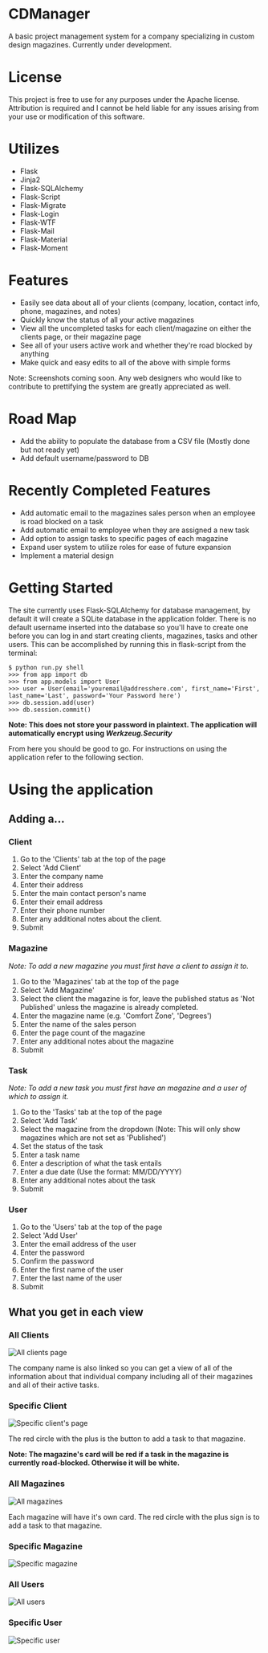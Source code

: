 # CDManager

A basic project management system for a company specializing in custom design magazines. Currently under development.

# License

This project is free to use for any purposes under the Apache license. Attribution is required and I cannot be held liable for any issues arising from your use or modification of this software.

# Utilizes
* Flask
* Jinja2
* Flask-SQLAlchemy
* Flask-Script
* Flask-Migrate
* Flask-Login
* Flask-WTF
* Flask-Mail
* Flask-Material
* Flask-Moment

# Features

* Easily see data about all of your clients (company, location, contact info, phone, magazines, and notes)
* Quickly know the status of all your active magazines
* View all the uncompleted tasks for each client/magazine on either the clients page, or their magazine page
* See all of your users active work and whether they're road blocked by anything
* Make quick and easy edits to all of the above with simple forms

Note: Screenshots coming soon. Any web designers who would like to contribute to prettifying the system are greatly appreciated as well.

# Road Map

* Add the ability to populate the database from a CSV file (Mostly done but not ready yet)
* Add default username/password to DB

# Recently Completed Features

* Add automatic email to the magazines sales person when an employee is road blocked on a task
* Add automatic email to employee when they are assigned a new task
* Add option to assign tasks to specific pages of each magazine
* Expand user system to utilize roles for ease of future expansion
* Implement a material design


# Getting Started

The site currently uses Flask-SQLAlchemy for database management, by default it will create a SQLite database in the application folder. There is no default username inserted into the database so you'll have to create one before you can log in and start creating clients, magazines, tasks and other users. This can be accomplished by running this in flask-script from the terminal:

    $ python run.py shell
    >>> from app import db
    >>> from app.models import User
    >>> user = User(email='youremail@addresshere.com', first_name='First', last_name='Last', password='Your Password here')
    >>> db.session.add(user)
    >>> db.session.commit()

**Note: This does not store your password in plaintext. The application will automatically encrypt using _Werkzeug.Security_**

From here you should be good to go. For instructions on using the application refer to the following section.

# Using the application

## Adding a...

### Client

1. Go to the 'Clients' tab at the top of the page
2. Select 'Add Client'
3. Enter the company name
4. Enter their address
5. Enter the main contact person's name
6. Enter their email address
7. Enter their phone number
8. Enter any additional notes about the client.
9. Submit

### Magazine

*Note: To add a new _magazine_ you must first have a _client_ to assign it to.*

1. Go to the 'Magazines' tab at the top of the page
2. Select 'Add Magazine'
3. Select the client the magazine is for, leave the published status as 'Not Published' unless the magazine is already completed.
4. Enter the magazine name (e.g. 'Comfort Zone', 'Degrees')
5. Enter the name of the sales person
6. Enter the page count of the magazine
7. Enter any additional notes about the magazine
8. Submit

### Task

*Note: To add a new _task_ you must first have an _magazine_ and a _user_ of which to assign it.*

1. Go to the 'Tasks' tab at the top of the page
2. Select 'Add Task'
3. Select the magazine from the dropdown (Note: This will only show magazines which are not set as 'Published')
4. Set the status of the task
5. Enter a task name
6. Enter a description of what the task entails
7. Enter a due date (Use the format: MM/DD/YYYY)
8. Enter any additional notes about the task
9. Submit

### User

1. Go to the 'Users' tab at the top of the page
2. Select 'Add User'
3. Enter the email address of the user
4. Enter the password
5. Confirm the password
6. Enter the first name of the user
7. Enter the last name of the user
8. Submit

## What you get in each view

### All Clients

![All clients page](http://i.imgur.com/I66o5tK.png)

The company name is also linked so you can get a view of all of the information about that individual company including all of their magazines and all of their active tasks.

### Specific Client

![Specific client's page](http://i.imgur.com/3nAHHK0.png)

The red circle with the plus is the button to add a task to that magazine.

**Note: The magazine's card will be red if a task in the magazine is currently road-blocked. Otherwise it will be white.**

### All Magazines

![All magazines](http://i.imgur.com/iu3t1gi.png)

Each magazine will have it's own card. The red circle with the plus sign is to add a task to that magazine.

### Specific Magazine

![Specific magazine](http://i.imgur.com/cUeCV6N.png)

### All Users

![All users](http://i.imgur.com/4kq3weq.png)

### Specific User

![Specific user](http://i.imgur.com/xhqv70g.png)
